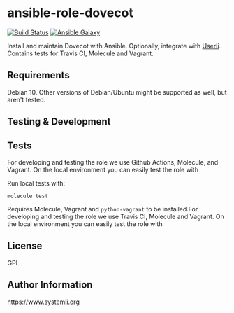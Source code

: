 ansible-role-dovecot
====================

[![Build Status](https://github.com/systemli/ansible-role-dovecot/workflows/Molecule/badge.svg?branch=master)](https://github.com/systemli/ansible-role-dovecot/actions?query=workflow%3AIntegration)
[![Ansible Galaxy](http://img.shields.io/badge/ansible--galaxy-dovecot-blue.svg)](https://galaxy.ansible.com/systemli/dovecot)

Install and maintain Dovecot with Ansible. Optionally, integrate with [Userli](https://github.com/systemli/userli).
Contains tests for Travis CI, Molecule and Vagrant.

Requirements
------------

Debian 10. Other versions of Debian/Ubuntu might be supported as well, but aren't tested.


Testing & Development
---------------------

Tests
-----

For developing and testing the role we use Github Actions, Molecule, and Vagrant. On the local environment you can easily test the role with

Run local tests with:

```
molecule test 
```

Requires Molecule, Vagrant and `python-vagrant` to be installed.For developing and testing the role we use Travis CI, Molecule and Vagrant. On the local environment you can easily test the role with


License
-------

GPL

Author Information
------------------

https://www.systemli.org
